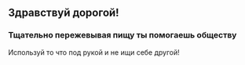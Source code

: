 ## Здравствуй дорогой!

### Тщательно пережевывая пищу ты помогаешь обществу

Используй то что под рукой и не ищи себе другой!
